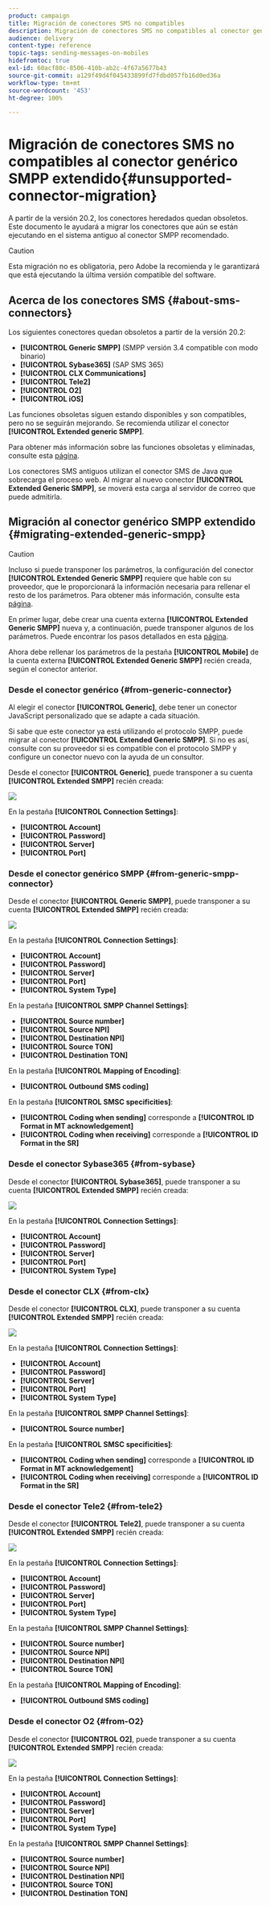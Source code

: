```yaml
---
product: campaign
title: Migración de conectores SMS no compatibles
description: Migración de conectores SMS no compatibles al conector genérico SMPP extendido
audience: delivery
content-type: reference
topic-tags: sending-messages-on-mobiles
hidefromtoc: true
exl-id: 60acf80c-8506-410b-ab2c-4f67a5677b43
source-git-commit: a129f49d4f045433899fd7fdbd057fb16d0ed36a
workflow-type: tm+mt
source-wordcount: '453'
ht-degree: 100%

---
```


# Migración de conectores SMS no compatibles al conector genérico SMPP extendido{#unsupported-connector-migration}

A partir de la versión 20.2, los conectores heredados quedan obsoletos. Este documento le ayudará a migrar los conectores que aún se están ejecutando en el sistema antiguo al conector SMPP recomendado.

>[!CAUTION]
>
>Esta migración no es obligatoria, pero Adobe la recomienda y le garantizará que está ejecutando la última versión compatible del software.

## Acerca de los conectores SMS {#about-sms-connectors}

Los siguientes conectores quedan obsoletos a partir de la versión 20.2:

* **[!UICONTROL Generic SMPP]** (SMPP versión 3.4 compatible con modo binario)
* **[!UICONTROL Sybase365]** (SAP SMS 365)
* **[!UICONTROL CLX Communications]**
* **[!UICONTROL Tele2]**
* **[!UICONTROL O2]**
* **[!UICONTROL iOS]**

Las funciones obsoletas siguen estando disponibles y son compatibles, pero no se seguirán mejorando. Se recomienda utilizar el conector **[!UICONTROL Extended generic SMPP]**.

Para obtener más información sobre las funciones obsoletas y eliminadas, consulte esta [página](../../rn/using/deprecated-features.md).

Los conectores SMS antiguos utilizan el conector SMS de Java que sobrecarga el proceso web. Al migrar al nuevo conector **[!UICONTROL Extended Generic SMPP]**, se moverá esta carga al servidor de correo que puede admitirla.

## Migración al conector genérico SMPP extendido {#migrating-extended-generic-smpp}

>[!CAUTION]
>
>Incluso si puede transponer los parámetros, la configuración del conector **[!UICONTROL Extended Generic SMPP]** requiere que hable con su proveedor, que le proporcionará la información necesaria para rellenar el resto de los parámetros. Para obtener más información, consulte esta [página](sms-protocol.md).

En primer lugar, debe crear una cuenta externa **[!UICONTROL Extended Generic SMPP]** nueva y, a continuación, puede transponer algunos de los parámetros. Puede encontrar los pasos detallados en esta [página](sms-set-up.md#creating-an-smpp-external-account).

Ahora debe rellenar los parámetros de la pestaña **[!UICONTROL Mobile]** de la cuenta externa **[!UICONTROL Extended Generic SMPP]** recién creada, según el conector anterior.

### Desde el conector genérico {#from-generic-connector}

Al elegir el conector **[!UICONTROL Generic]**, debe tener un conector JavaScript personalizado que se adapte a cada situación.

Si sabe que este conector ya está utilizando el protocolo SMPP, puede migrar al conector **[!UICONTROL Extended Generic SMPP]**. Si no es así, consulte con su proveedor si es compatible con el protocolo SMPP y configure un conector nuevo con la ayuda de un consultor.

Desde el conector **[!UICONTROL Generic]**, puede transponer a su cuenta **[!UICONTROL Extended SMPP]** recién creada:

![](assets/smpp_generic.png)

En la pestaña **[!UICONTROL Connection Settings]**:

* **[!UICONTROL Account]**
* **[!UICONTROL Password]**
* **[!UICONTROL Server]**
* **[!UICONTROL Port]**

### Desde el conector genérico SMPP {#from-generic-smpp-connector}

Desde el conector **[!UICONTROL Generic SMPP]**, puede transponer a su cuenta **[!UICONTROL Extended SMPP]** recién creada:

![](assets/smpp_generic_2.png)

En la pestaña **[!UICONTROL Connection Settings]**:

* **[!UICONTROL Account]**
* **[!UICONTROL Password]**
* **[!UICONTROL Server]**
* **[!UICONTROL Port]**
* **[!UICONTROL System Type]**

En la pestaña **[!UICONTROL SMPP Channel Settings]**:

* **[!UICONTROL Source number]**
* **[!UICONTROL Source NPI]**
* **[!UICONTROL Destination NPI]**
* **[!UICONTROL Source TON]**
* **[!UICONTROL Destination TON]**

En la pestaña **[!UICONTROL Mapping of Encoding]**:

* **[!UICONTROL Outbound SMS coding]**

En la pestaña **[!UICONTROL SMSC specificities]**:

* **[!UICONTROL Coding when sending]** corresponde a **[!UICONTROL ID Format in MT acknowledgement]**
* **[!UICONTROL Coding when receiving]** corresponde a **[!UICONTROL ID Format in the SR]**

### Desde el conector Sybase365 {#from-sybase}

Desde el conector **[!UICONTROL Sybase365]**, puede transponer a su cuenta **[!UICONTROL Extended SMPP]** recién creada:

![](assets/smpp_3.png)

En la pestaña **[!UICONTROL Connection Settings]**:

* **[!UICONTROL Account]**
* **[!UICONTROL Password]**
* **[!UICONTROL Server]**
* **[!UICONTROL Port]**
* **[!UICONTROL System Type]**

### Desde el conector CLX {#from-clx}

Desde el conector **[!UICONTROL CLX]**, puede transponer a su cuenta **[!UICONTROL Extended SMPP]** recién creada:

![](assets/smpp_4.png)

En la pestaña **[!UICONTROL Connection Settings]**:

* **[!UICONTROL Account]**
* **[!UICONTROL Password]**
* **[!UICONTROL Server]**
* **[!UICONTROL Port]**
* **[!UICONTROL System Type]**

En la pestaña **[!UICONTROL SMPP Channel Settings]**:

* **[!UICONTROL Source number]**

En la pestaña **[!UICONTROL SMSC specificities]**:

* **[!UICONTROL Coding when sending]** corresponde a **[!UICONTROL ID Format in MT acknowledgement]**
* **[!UICONTROL Coding when receiving]** corresponde a **[!UICONTROL ID Format in the SR]**

### Desde el conector Tele2 {#from-tele2}

Desde el conector **[!UICONTROL Tele2]**, puede transponer a su cuenta **[!UICONTROL Extended SMPP]** recién creada:

![](assets/smpp_6.png)

En la pestaña **[!UICONTROL Connection Settings]**:

* **[!UICONTROL Account]**
* **[!UICONTROL Password]**
* **[!UICONTROL Server]**
* **[!UICONTROL Port]**
* **[!UICONTROL System Type]**

En la pestaña **[!UICONTROL SMPP Channel Settings]**:

* **[!UICONTROL Source number]**
* **[!UICONTROL Source NPI]**
* **[!UICONTROL Destination NPI]**
* **[!UICONTROL Source TON]**

En la pestaña **[!UICONTROL Mapping of Encoding]**:

* **[!UICONTROL Outbound SMS coding]**

### Desde el conector O2 {#from-O2}

Desde el conector **[!UICONTROL O2]**, puede transponer a su cuenta **[!UICONTROL Extended SMPP]** recién creada:

![](assets/smpp_5.png)

En la pestaña **[!UICONTROL Connection Settings]**:

* **[!UICONTROL Account]**
* **[!UICONTROL Password]**
* **[!UICONTROL Server]**
* **[!UICONTROL Port]**
* **[!UICONTROL System Type]**

En la pestaña **[!UICONTROL SMPP Channel Settings]**:

* **[!UICONTROL Source number]**
* **[!UICONTROL Source NPI]**
* **[!UICONTROL Destination NPI]**
* **[!UICONTROL Source TON]**
* **[!UICONTROL Destination TON]**
